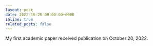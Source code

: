 ```yaml
---
layout: post
date: 2022-10-20 00:00:00+0000
inline: true
related_posts: false
---
```

My first academic paper received publication on October 20, 2022.
